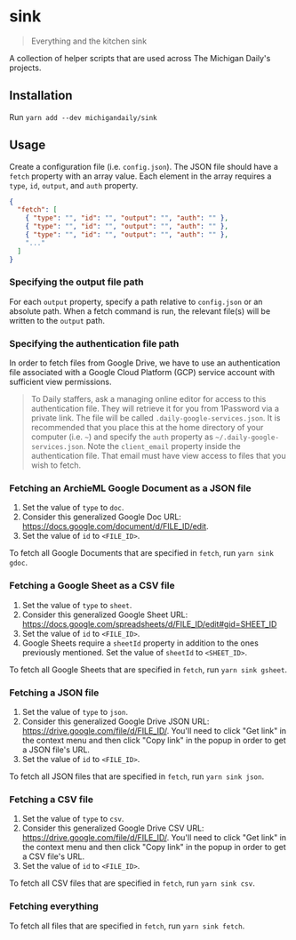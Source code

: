 # sink

> Everything and the kitchen sink

A collection of helper scripts that are used across The Michigan Daily's projects.

## Installation

Run `yarn add --dev michigandaily/sink`

## Usage

Create a configuration file (i.e. `config.json`). The JSON file should have a `fetch` property with an array value. Each element in the array requires a `type`, `id`, `output`, and `auth` property.

```json
{
  "fetch": [
    { "type": "", "id": "", "output": "", "auth": "" },
    { "type": "", "id": "", "output": "", "auth": "" },
    { "type": "", "id": "", "output": "", "auth": "" },
    "..."
  ]
}
```

### Specifying the output file path

For each `output` property, specify a path relative to `config.json` or an absolute path. When a fetch command is run, the relevant file(s) will be written to the `output` path.

### Specifying the authentication file path

In order to fetch files from Google Drive, we have to use an authentication file associated with a Google Cloud Platform (GCP) service account with sufficient view permissions.

> To Daily staffers, ask a managing online editor for access to this authentication file. They will retrieve it for you from 1Password via a private link. The file will be called `.daily-google-services.json`. It is recommended that you place this at the home directory of your computer (i.e. `~`) and specify the `auth` property as `~/.daily-google-services.json`. Note the `client_email` property inside the authentication file. That email must have view access to files that you wish to fetch.

### Fetching an ArchieML Google Document as a JSON file

1. Set the value of `type` to `doc`.
2. Consider this generalized Google Doc URL: <https://docs.google.com/document/d/FILE_ID/edit>.
3. Set the value of `id` to `<FILE_ID>`.

To fetch all Google Documents that are specified in `fetch`, run `yarn sink gdoc`.

### Fetching a Google Sheet as a CSV file

1. Set the value of `type` to `sheet`.
2. Consider this generalized Google Sheet URL: <https://docs.google.com/spreadsheets/d/FILE_ID/edit#gid=SHEET_ID>
3. Set the value of `id` to `<FILE_ID>`.
4. Google Sheets require a `sheetId` property in addition to the ones previously mentioned. Set the value of `sheetId` to `<SHEET_ID>`.

To fetch all Google Sheets that are specified in `fetch`, run `yarn sink gsheet`.

### Fetching a JSON file

1. Set the value of `type` to `json`.
2. Consider this generalized Google Drive JSON URL: <https://drive.google.com/file/d/FILE_ID/>. You'll need to click "Get link" in the context menu and then click "Copy link" in the popup in order to get a JSON file's URL.
3. Set the value of `id` to `<FILE_ID>`.

To fetch all JSON files that are specified in `fetch`, run `yarn sink json`.

### Fetching a CSV file

1. Set the value of `type` to `csv`.
2. Consider this generalized Google Drive CSV URL: <https://drive.google.com/file/d/FILE_ID/>. You'll need to click "Get link" in the context menu and then click "Copy link" in the popup in order to get a CSV file's URL.
3. Set the value of `id` to `<FILE_ID>`.

To fetch all CSV files that are specified in `fetch`, run `yarn sink csv`.

### Fetching everything

To fetch all files that are specified in `fetch`, run `yarn sink fetch`.
